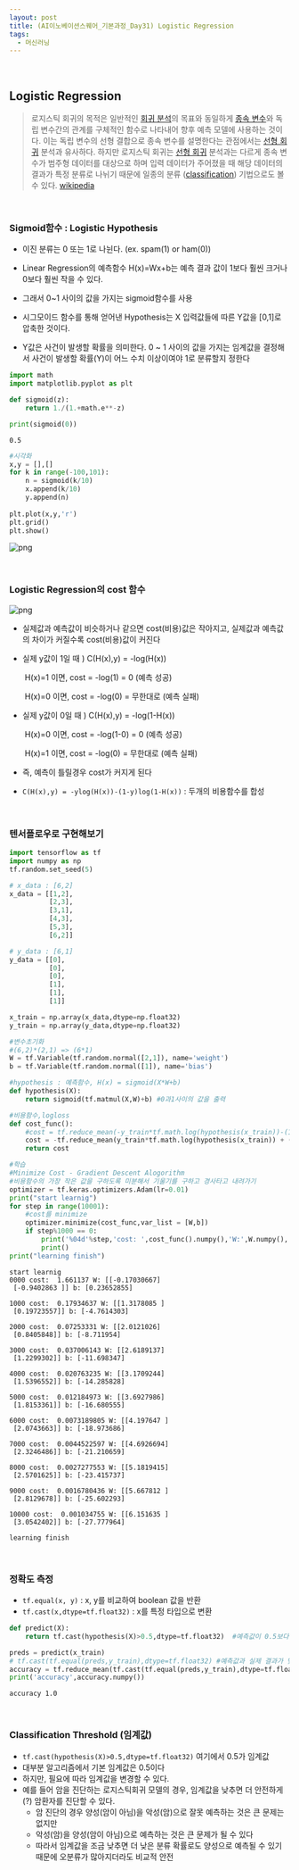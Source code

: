 ```yaml
---
layout: post
title: (AI이노베이션스퀘어_기본과정_Day31) Logistic Regression 
tags:
  - 머신러닝
---
```


<br>

## Logistic Regression

> 로지스틱 회귀의 목적은 일반적인 [회귀 분석](https://ko.wikipedia.org/wiki/회귀_분석)의 목표와 동일하게 [종속 변수](https://ko.wikipedia.org/wiki/독립_변수와_종속_변수)와 독립 변수간의 관계를 구체적인 함수로 나타내어 향후 예측 모델에 사용하는 것이다. 이는 독립 변수의 선형 결합으로 종속 변수를 설명한다는 관점에서는 [선형 회귀](https://ko.wikipedia.org/wiki/선형_회귀) 분석과 유사하다. 하지만 로지스틱 회귀는 [선형 회귀](https://ko.wikipedia.org/wiki/선형_회귀) 분석과는 다르게 종속 변수가 범주형 데이터를 대상으로 하며 입력 데이터가 주어졌을 때 해당 데이터의 결과가 특정 분류로 나뉘기 때문에 일종의 분류 ([classification](https://en.wikipedia.org/wiki/classification)) 기법으로도 볼 수 있다.  [wikipedia]([https://ko.wikipedia.org/wiki/%EB%A1%9C%EC%A7%80%EC%8A%A4%ED%8B%B1_%ED%9A%8C%EA%B7%80](https://ko.wikipedia.org/wiki/로지스틱_회귀))

<br>

### Sigmoid함수 : Logistic Hypothesis

- 이진 분류는 0 또는 1로 나뉜다. (ex. spam(1) or ham(0))

- Linear Regression의 예측함수 H(x)=Wx+b는 예측 결과 값이 1보다 훨씬 크거나 0보다 훨씬 작을 수 있다.
- 그래서 0~1 사이의 값을 가지는 sigmoid함수를 사용
- 시그모이드 함수를 통해 얻어낸 Hypothesis는 X 입력값들에 따른 Y값을 [0,1]로 압축한 것이다. 
- Y값은 사건이 발생할 확률을 의미한다. 0 ~ 1 사이의 값을 가지는 임계값을 결정해서 사건이 발생할 확률(Y)이 어느 수치 이상이여야 1로 분류할지 정한다

```python
import math
import matplotlib.pyplot as plt

def sigmoid(z):
    return 1./(1.+math.e**-z)

print(sigmoid(0))
```

    0.5

```python
#시각화
x,y = [],[]
for k in range(-100,101):
    n = sigmoid(k/10)
    x.append(k/10)
    y.append(n)
    
plt.plot(x,y,'r')
plt.grid()
plt.show()
```

![png](https://raw.githubusercontent.com/zoe0-0/blog/master/images/sigmoid_filess/sigmoid.png)

<br>

### Logistic Regression의 cost 함수 

![png](https://raw.githubusercontent.com/zoe0-0/blog/master/images/sigmoid_filess/costfunction.png)

- 실제값과 예측값이 비슷하거나 같으면 cost(비용)값은 작아지고, 실제값과 예측값의 차이가 커질수록 cost(비용)값이 커진다

- 실제 y값이 1일 때 ) C(H(x),y) = -log(H(x)) 

  ​							  H(x)=1 이면, cost = -log(1) = 0 (예측 성공)

  ​                              H(x)=0 이면, cost = -log(0) = 무한대로 (예측 실패)

- 실제 y값이 0일 때 ) C(H(x),y) = -log(1-H(x)) 

  ​							  H(x)=0 이면, cost = -log(1-0) = 0 (예측 성공)

  ​                              H(x)=1 이면, cost = -log(0) = 무한대로  (예측 실패)

- 즉, 예측이 틀릴경우 cost가 커지게 된다
- `C(H(x),y) = -ylog(H(x))-(1-y)log(1-H(x))` : 두개의 비용함수를 합성

<br>

### 텐서플로우로 구현해보기


```python
import tensorflow as tf
import numpy as np
tf.random.set_seed(5)
```


```python
# x_data : [6,2]
x_data = [[1,2],
          [2,3],
          [3,1],
          [4,3],
          [5,3],
          [6,2]]

# y_data : [6,1]
y_data = [[0],
          [0],
          [0],
          [1],
          [1],
          [1]]

x_train = np.array(x_data,dtype=np.float32)
y_train = np.array(y_data,dtype=np.float32)
```


```python
#변수초기화
#(6,2)*(2,1) => (6*1)
W = tf.Variable(tf.random.normal([2,1]), name='weight')
b = tf.Variable(tf.random.normal([1]), name='bias')
```


```python
#hypothesis : 예측함수, H(x) = sigmoid(X*W+b)
def hypothesis(X):
    return sigmoid(tf.matmul(X,W)+b) #0과1사이의 값을 출력
```


```python
#비용함수,logloss
def cost_func():
    #cost = tf.reduce_mean(-y_train*tf.math.log(hypothesis(x_train))-(1-y_train)*tf.math.log(1-hypothesis(x_train)))
    cost = -tf.reduce_mean(y_train*tf.math.log(hypothesis(x_train)) + (1-y_train)*tf.math.log(1-hypothesis(x_train)))   #-를 앞으로 빼냄
    return cost
```


```python
#학습
#Minimize Cost - Gradient Descent Alogorithm 
#비용함수의 가장 작은 값을 구하도록 미분해서 기울기를 구하고 경사타고 내려가기
optimizer = tf.keras.optimizers.Adam(lr=0.01)
print("start learnig")
for step in range(10001):
    #cost를 minimize
    optimizer.minimize(cost_func,var_list = [W,b])
    if step%1000 == 0:
        print('%04d'%step,'cost: ',cost_func().numpy(),'W:',W.numpy(),'b:',b.numpy())
        print()
print("learning finish")
```

    start learnig
    0000 cost:  1.661137 W: [[-0.17030667]
     [-0.9402863 ]] b: [0.23652855]
    
    1000 cost:  0.17934637 W: [[1.3178085 ]
     [0.19723557]] b: [-4.7614303]
    
    2000 cost:  0.07253331 W: [[2.0121026]
     [0.8405848]] b: [-8.711954]
    
    3000 cost:  0.037006143 W: [[2.6189137]
     [1.2299302]] b: [-11.698347]
    
    4000 cost:  0.020763235 W: [[3.1709244]
     [1.5396552]] b: [-14.285828]
    
    5000 cost:  0.012184973 W: [[3.6927986]
     [1.8153361]] b: [-16.680555]
    
    6000 cost:  0.0073189805 W: [[4.197647 ]
     [2.0743663]] b: [-18.973686]
    
    7000 cost:  0.0044522597 W: [[4.6926694]
     [2.3246486]] b: [-21.210659]
    
    8000 cost:  0.0027277553 W: [[5.1819415]
     [2.5701625]] b: [-23.415737]
    
    9000 cost:  0.0016780436 W: [[5.667812 ]
     [2.8129678]] b: [-25.602293]
    
    10000 cost:  0.001034755 W: [[6.151635 ]
     [3.0542402]] b: [-27.777964]
    
    learning finish

<br>

### 정확도 측정

- `tf.equal(x, y)` : x, y를 비교하여 boolean 값을 반환
- `tf.cast(x,dtype=tf.float32)` : x를 특정 타입으로 변환

```python
def predict(X):
    return tf.cast(hypothesis(X)>0.5,dtype=tf.float32)  #예측값이 0.5보다 크면 1.0으로 작으면 0.0으로 변환

preds = predict(x_train)
# tf.cast(tf.equal(preds,y_train),dtype=tf.float32) #예측값과 실제 결과가 맞으면 true => 1.0 로 변환, 틀리면 false => 0.0  
accuracy = tf.reduce_mean(tf.cast(tf.equal(preds,y_train),dtype=tf.float32))   #예측이 모두 맞을 경우 정확도 1.0
print('accuracy',accuracy.numpy())
```

    accuracy 1.0

<br>

### Classification Threshold (임계값)

- `tf.cast(hypothesis(X)>0.5,dtype=tf.float32)` 여기에서 0.5가 임계값
- 대부분 알고리즘에서 기본 임계값은 0.5이다
- 하지만, 필요에 따라 임계값을 변경할 수 있다. 
- 예를 들어 암을 진단하는 로지스틱회귀 모델의 경우, 임계값을 낮추면 더 안전하게(?) 암환자를 진단할 수 있다.
  - 암 진단의 경우 양성(암이 아님)을 악성(암)으로 잘못 예측하는 것은 큰 문제는 없지만
  - 악성(암)을 양성(암이 아님)으로 예측하는 것은 큰 문제가 될 수 있다
  - 따라서 임계값을 조금 낮추면 더 낮은 분류 확률로도 양성으로 예측될 수 있기 때문에 오분류가 많아지더라도 비교적 안전

